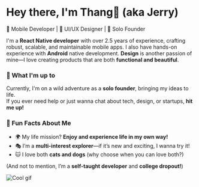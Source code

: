 # Hey there, I'm Thang👋 (aka Jerry)  

📱 Mobile Developer | 🎨 UI/UX Designer | 🚀 Solo Founder  

I'm a **React Native developer** with over 2.5 years of experience, crafting robust, scalable, and maintainable mobile apps. I also have hands-on experience with **Android** native development. **Design** is another passion of mine—I love creating products that are both **functional and beautiful**.

### 🚀 What I'm up to  
Currently, I'm on a wild adventure as a **solo founder**, bringing my ideas to life.  
If you ever need help or just wanna chat about tech, design, or startups, **hit me up!**  

### 🌟 Fun Facts About Me  
- 🌍 My life mission? **Enjoy and experience life in my own way!**  
- 🎭 I’m a **multi-interest explorer**—if it’s new and exciting, I wanna try it!  
- 🐱 I love both **cats and dogs** (why choose when you can love both?)

(And not to mention, I’m a **self-taught developer** and **college dropout!**)

![Cool gif](https://media3.giphy.com/media/v1.Y2lkPTc5MGI3NjExa29oZDdkcTZ6bG9vd3ZsN2I5cjFxM2ZoZDhrNXV0ZXpqbDJ4cHdwbSZlcD12MV9pbnRlcm5hbF9naWZfYnlfaWQmY3Q9Zw/8dBPE2fIInoJDV5u61/giphy.gif)
